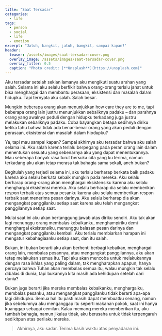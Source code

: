 ```yaml
---
title: "Saat Tersadar"
categories:
  - life
tags:
  - person
  - social
  - life
  - emotion
excerpt: "Jatuh, bangkit, jatuh, bangkit, sampai kapan?"
header:
  teaser: /assets/images/saat-tersadar-cover.png
  overlay_image: /assets/images/saat-tersadar-cover.png
  overlay_filter: 0.5
  caption: "Photo credit: [**Unsplash**](https://unsplash.com)"
---
```

  
Aku tersadar setelah sekian lamanya aku mengikuti suatu arahan yang salah. Selama ini aku selalu berfikir bahwa orang-orang terlalu jahat untuk bisa menghargai dan membantu perasaan, eksistensi dan masalah dalam hidupku. Tapi ternyata aku salah. Salah besar.  

Mungkin beberapa orang akan menunjukkan how care they are to me, tapi beberapa orang lain justru menunjukkan sebaliknya padaku – dan parahnya orang yang awalnya peduli dengan hidupku terkadang juga justru melakukan sebaliknya padaku. Coba bayangkan betapa sedihnya diriku ketika tahu bahwa tidak ada benar-benar orang yang akan peduli dengan perasaan, eksistensi dan masalah dalam hipdupku?  

Ya, tapi mau sampai kapan? Sampai akhirnya aku tersadar bahwa aku salah selama ini. Aku salah karena terlalu berpegang pada peran orang lain dalam menentukan sesuatu yang sebenarnya aku yang dapat menentukannya. Mau seberapa banyak rasa turut bersuka cita yang ku terima, namun terkadang aku akan tetap merasa tak bahagia sama sekali, aneh bukan?  

Begitulah yang terjadi selama ini, aku terlalu berharap berkata baik padaku karena aku selalu berkata sebaik mungkin pada mereka. Aku selalu berharap orang-orang akan menghargai eksistensiku karena aku selalu menghargai eksistensi mereka. Aku selalu berharap dia selalu memberikan respon terbaik atas semua pesanku karena aku selalu memberikan respon terbaik saat menerima pesan darinya. Aku selalu berharap dia akan mengangkat panggilanku setiap saat karena aku telah mengangkat panggilannya setiap saat.  

Mulai saat ini aku akan bertanggung jawab atas diriku sendiri. Aku tak akan lagi menunggu orang membalas kebaikanku, menghampiriku demi menghargai eksistensiku, menunggu balasan pesan darinya dan mengangkat panggilanku kembali. Aku terlalu membiarkan harapan ini mengatur kebahagiaanku setiap saat, dan itu salah.  

Bukan, ini bukan berarti aku akan berhenti berbagi kebaikan, menghargai orang lain, membalas pesannya, atau mengangkat panggilannya, aku akan tetap melakukan semua itu. Tapi aku akan mencoba untuk melakukannya dengan rasa ikhlas yang paling dalam, tak mengharapkan apapun, hanya percaya bahwa Tuhan akan membalas semua itu, walau mungkin tak selalu dibalas di dunia, tapi bukannya kita masih ada kehidupan setelah dari dunia?  

Bukan juga berarti jika mereka membalas kebaikanku, menghargaiku, membalas pesanku, atau mengangkat panggilanku tidak berarti apa-apa lagi dihidupku. Semua hal itu pasti masih dapat membuatku senang, namun jika sebelumnya aku menganggap itu seperti makanan pokok, saat ini hanya kuanggap sebagai cemilan. Kalau memang mereka memberikan itu, aku tambah bahagia, namun jikalau tidak, aku berusaha untuk tidak terpengaruh sedikitpun atas perilaku mereka.  

> Akhirnya, aku sadar. Terima kasih waktu atas penyadaran ini.